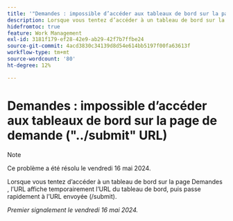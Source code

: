 ```yaml
---
title: '"Demandes : impossible d’accéder aux tableaux de bord sur la page de demande ("../submit" URL)"'
description: Lorsque vous tentez d’accéder à un tableau de bord sur la page Demandes , l’URL affiche temporairement l’URL du tableau de bord, puis passe rapidement à l’URL envoyée (/submit).
hidefromtoc: true
feature: Work Management
exl-id: 3181f179-ef28-42e9-ab29-42f7b7ffbe24
source-git-commit: 4acd3830c34139d8d54e614bb5197f00fa63613f
workflow-type: tm+mt
source-wordcount: '80'
ht-degree: 12%

---
```


# Demandes : impossible d’accéder aux tableaux de bord sur la page de demande (&quot;../submit&quot; URL)

>[!NOTE]
>
>Ce problème a été résolu le vendredi 16 mai 2024.

Lorsque vous tentez d’accéder à un tableau de bord sur la page Demandes , l’URL affiche temporairement l’URL du tableau de bord, puis passe rapidement à l’URL envoyée (/submit).

_Premier signalement le vendredi 16 mai 2024._

